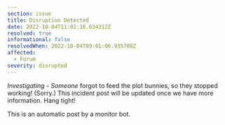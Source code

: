 ```yaml
---
section: issue
title: Disruption Detected
date: 2022-10-04T11:02:18.634312Z
resolved: true
informational: false
resolvedWhen: 2022-10-04T09:01:06.935708Z
affected:
  - Forum
severity: disrupted
---
```

*Investigating* - _Someone_ forgot to feed the plot bunnies, so they stopped working! (Sorry.) This incident post will be updated once we have more information. Hang tight!

This is an automatic post by a monitor bot.
        